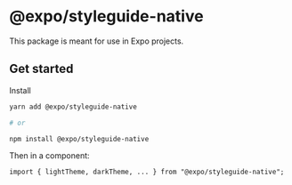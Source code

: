 # @expo/styleguide-native

This package is meant for use in Expo projects.

## Get started

Install

```bash
yarn add @expo/styleguide-native

# or

npm install @expo/styleguide-native
```

Then in a component:

```tsx
import { lightTheme, darkTheme, ... } from "@expo/styleguide-native";
```
